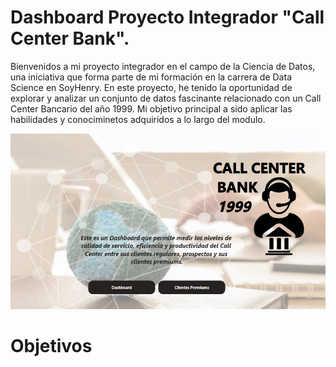 # Dashboard Proyecto Integrador "Call Center Bank".

Bienvenidos a mi proyecto integrador en el campo de la Ciencia de Datos, una iniciativa que forma parte de mi formación en la carrera de Data Science en SoyHenry. En este proyecto, he tenido la oportunidad de explorar y analizar un conjunto de datos fascinante relacionado con un Call Center Bancario del año 1999. Mi objetivo principal a sido aplicar las habilidades y conociminetos adquiridos a lo largo del modulo.

<img src="\data\Portada.jpg">


# Objetivos
